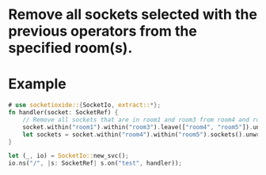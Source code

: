 # Remove all sockets selected with the previous operators from the specified room(s).

# Example
```rust
# use socketioxide::{SocketIo, extract::*};
fn handler(socket: SocketRef) {
    // Remove all sockets that are in room1 and room3 from room4 and room5
    socket.within("room1").within("room3").leave(["room4", "room5"]).unwrap();
    let sockets = socket.within("room4").within("room5").sockets().unwrap();
}

let (_, io) = SocketIo::new_svc();
io.ns("/", |s: SocketRef| s.on("test", handler));
```
